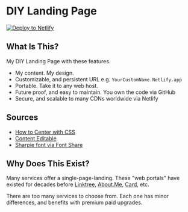 # DIY Landing Page

<a href="https://app.netlify.com/start/deploy?repository=https://github.com/ewuweblab/diy-landing-page-starter"><img src="https://www.netlify.com/img/deploy/button.svg" alt="Deploy to Netlify"></a>

## What Is This?

My DIY Landing Page with these features.

- My content. My design.
- Customizable, and persistent URL e.g. `YourCustomName.Netlify.app`
- Portable. Take it to any web host.
- Future proof, and easy to maintain. You own the code via GitHub
- Secure, and scalable to many CDNs worldwide via Netlify

## Sources

- [How to Center with CSS](https://coryrylan.com/blog/how-to-center-in-css-with-css-grid)
- [Content Editable](https://css-tricks.com/the-browser-can-remember-edited-content/)
- [Sharpie font via Font Share](https://www.fontshare.com/fonts/sharpie)

## Why Does This Exist?

Many services offer a single-page-landing. These "web portals" have existed for decades before [Linktree](https://linktr.ee/), [About.Me](https://about.me), [Card](https://carrd.co/), etc.

There are too many services to choose from. Each one has minor differences, and benefits with premium paid upgrades.
